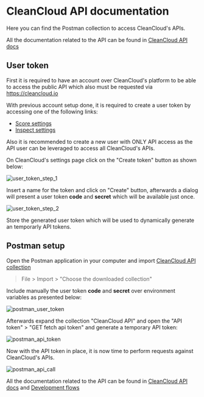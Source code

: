 # CleanCloud API documentation 

Here you can find the Postman collection to access CleanCloud's APIs.

All the documentation related to the API can be found in [CleanCloud API docs](https://docs.cleancloud.io)

## User token

First it is required to have an account over CleanCloud's platform to be able to access the public API which also must be requested via https://cleancloud.io

With previous account setup done, it is required to create a user token by accessing one of the following links:

- [Score settings](https://score.cleancloud.io/#/settings)
- [Inspect settings](https://inspect.cleancloud.io/#/settings)

Also it is recommended to create a new user with ONLY API access as the API user can be leveraged to access all CleanCloud's APIs.

On CleanCloud's settings page click on the "Create token" button as shown below:

![user_token_step_1](https://user-images.githubusercontent.com/70276848/123280922-9b1b8680-d4df-11eb-970d-99e3ce87e65d.png)

Insert a name for the token and click on "Create" button, afterwards a dialog will present a user token **code** and **secret** which will be available just once.

![user_token_step_2](https://user-images.githubusercontent.com/70276848/123281297-f51c4c00-d4df-11eb-93bc-2e1cdd50e6cf.png)

Store the generated user token which will be used to dynamically generate an temporarly API tokens.

## Postman setup

Open the Postman application in your computer and import [CleanCloud API collection](https://github.com/cleancloud/api-doc/blob/main/cleancloud_api.postman_collection.json)

> File > Import > "Choose the downloaded collection"

Include manually the user token **code** and **secret** over environment variables as presented below:

![postman_user_token](https://user-images.githubusercontent.com/70276848/123282023-8986ae80-d4e0-11eb-92fa-fbbeb1bea432.png)

Afterwards expand the collection "CleanCloud API" and open the "API token" > "GET fetch api token" and generate a temporary API token:

![postman_api_token](https://user-images.githubusercontent.com/70276848/123282100-973c3400-d4e0-11eb-9332-b549dfc6ce1b.png)

Now with the API token in place, it is now time to perform requests against CleanCloud's APIs.

![postman_api_call](https://user-images.githubusercontent.com/70276848/123282232-b1761200-d4e0-11eb-9e98-4eab280cd15e.png)


All the documentation related to the API can be found in [CleanCloud API docs](https://docs.cleancloud.io) and [Development flows](https://docs.cleancloud.io/docs/cleancloud-api/docs/dev-flows.md)
